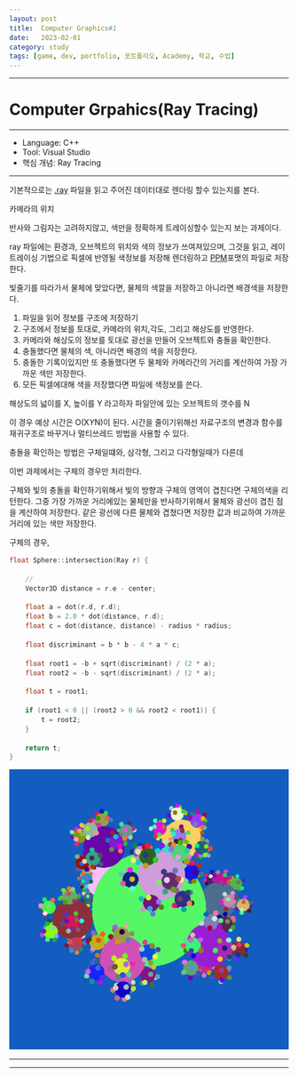 ```yaml
---
layout: post
title:  Computer Graphics#1
date:   2023-02-01
category: study
tags: [game, dev, portfolio, 포트폴리오, Academy, 학교, 수업]
---
```



---

# Computer Grpahics(Ray Tracing)

---

- Language: C++
- Tool: Visual Studio
- 핵심 개념: Ray Tracing

---

기본적으로는 [.ray](https://paulbourke.net/dataformats/rayshade/) 파일을 읽고
주어진 데이터대로 렌더링 할수 있는지를 본다.

카메라의 위치

반사와 그림자는 고려하지않고, 색만을 정확하게 트레이싱할수 있는지 보는 과제이다.

ray 파일에는 환경과, 오브젝트의 위치와 색의 정보가 쓰여져있으며,
그것을 읽고, 레이트레이싱 기법으로 픽셀에 반영될 색정보를 저장해
렌더링하고 [PPM](https://paulbourke.net/dataformats/ppm/#:~:text=A%20PPM%20file%20consists%20of,including%20the%20double%20quotes!)포맷의 파일로 저장한다.

빛줄기를 따라가서 물체에 맞았다면, 물체의 색깔을 저장하고 아니라면 배경색을 저장한다.


1. 파일을 읽어 정보를 구조에 저장하기
2. 구조에서 정보를 토대로, 카메라의 위치,각도, 그리고 해상도를 반영한다.
3. 카메라와 해상도의 정보를 토대로 광선을 만들어 오브젝트와 충돌을 확인한다.
4. 충돌했다면 물체의 색, 아니라면 배경의 색을 저장한다.
5. 충돌한 기록이있지만 또 충돌했다면 두 물체와 카메라간의 거리를 계산하여 가장 가까운 색만 저장한다.
6. 모든 픽셀에대해 색을 저장했다면 파일에 색정보를 쓴다.

해상도의 넓이를 X, 높이를 Y 라고하자
파일안에 있는 오브젝트의 갯수를 N

이 경우 예상 시간은 O(X*Y*N)이 된다.
시간을 줄이기위해선 자료구조의 변경과 함수를 재귀구조로 바꾸거나 멀티쓰레드 방법을 사용할 수 있다.

충돌을 확인하는 방법은
구체일떄와, 삼각형, 그리고 다각형일때가 다른데

이번 과제에서는 구체의 경우만 처리한다.

구체와 빛의 충돌을 확인하기위해서 빛의 방향과 구체의 영역이 겹친다면 구체의색을 리턴한다.
그중 가장 가까운 거리에있는 물체만을 반사하기위해서 물체와 광선이 겹친 점을 계산하여 저장한다.
같은 광선에 다른 물체와 겹쳤다면 저장한 값과 비교하여 가까운 거리에 있는 색만 저장한다.

구체의 경우, 

~~~cpp
float Sphere::intersection(Ray r) {

    //
    Vector3D distance = r.e - center;

    float a = dot(r.d, r.d);
    float b = 2.0 * dot(distance, r.d);
    float c = dot(distance, distance) - radius * radius;

    float discriminant = b * b - 4 * a * c;

    float root1 = -b + sqrt(discriminant) / (2 * a);
    float root2 = -b - sqrt(discriminant) / (2 * a);

    float t = root1;

    if (root1 < 0 || (root2 > 0 && root2 < root1)) {
        t = root2;
    }

    return t;
}
~~~

<img class="img" src="../../assets/img/dev/trace1.png">


---

---

